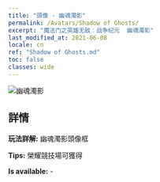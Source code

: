 ```yaml
---
title: "頭像 - 幽魂濁影"
permalink: /Avatars/Shadow of Ghosts/
excerpt: "魔法门之英雄无敌：战争纪元  幽魂濁影"
last_modified_at: 2021-06-08
locale: cn
ref: "Shadow of Ghosts.md"
toc: false
classes: wide
---
```

 ![幽魂濁影](/images/a/avatarFrame_78.png)

## 詳情

 **玩法詳解:** 幽魂濁影頭像框 

 **Tips:** 榮耀競技場可獲得 

 **Is available:**  - 

